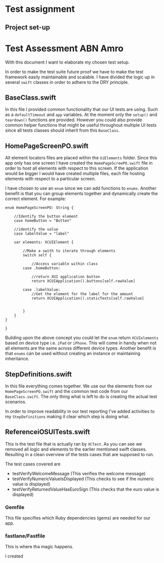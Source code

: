# Test assignment


## Project set-up

# Test Assessment ABN Amro

With this document I want to elaborate my chosen test setup.

In order to make the test suite future proof we have to make the test framework easily maintainable and scalable. I have divided the logic up in several `swift` classes in order to adhere to the DRY principle.

## BaseClass.swift
In this file I provided common functionality that our UI tests are using. Such as a `defaultTimeout` and `app` variables. At the moment only the `setup()` and `teardown()` functions are provided. However you could also provide common helper functions that might be useful throughout multiple UI tests since all tests classes should inherit from this `BaseClass`.

## HomePageScreenPO.swift
All element locators files are placed within the `UiElements` folder. Since this app only has one screen I have created the `HomePageScreePO.swift` file in order to host all elements with respect to this screen. If the application would be bigger I would have created multiple files, each file hosting elements with respect to a particular screen.

I have chosen to use an `enum` since we can add functions to `enums`. Another benefit is that you can group elements together and dynamically create the correct element. For example:

```
enum HomePageScreenPO: String {
    
    //Identify the button element
    case homeButton = "Button"
    
    //identify the value
    case labelValue = "label"
    
    var elements: XCUIElement {
        
        //Make a swith to iterate through elements
        switch self {
        
            //Access variable within class
        case .homeButton:
            
            //return XUI application button
            return XCUIApplication().buttons[self.rawValue]
            
        case .labelValue:
            //Get the element for the label for the amount
            return XCUIApplication().staticTexts[self.rawValue]
    
            
        }
    }
}

}
```

Building upon the above concept you could let the `enum` return `XCUIelements` based on device type i.e. `iPad` or `iPhone`. This will come in handy when not all elements are the same across different device types.
Another benefit is that `enums` can be used without creating an instance or maintaining inheritance.

## StepDefinitions.swift
In this file everything comes together. We use our the elements from our `HomePageScreenPO.swift` and the common test code from our `BaseClass.swift`. The only thing what is left to do is creating the actual test scenarios.

In order to improve readability in our test reporting I've added activities to my `StepDefinitions` making it clear which step is doing what. 

## ReferenceiOSUITests.swift
This is the test file that is actually ran by `XCTest`. As you can see we removed all logic and elements to the earlier mentioned swift classes. Resulting in a clean overview of the tests cases that are supposed to run. 

The test cases covered are
 - testVerifyWelcomeMessage (This verifies the welcome message)
 - testVerifyNumericValueIsDisplayed (This checks to see if the numeric value is displayed) 
 - testVerifyReturnedValueHasEuroSign (This checks that the euro value is displayed)
### Gemfile

This file specifies which Ruby dependencies (gems) are needed for our app.

### fastlane/Fastfile

This is where tha magic happens.

I created
